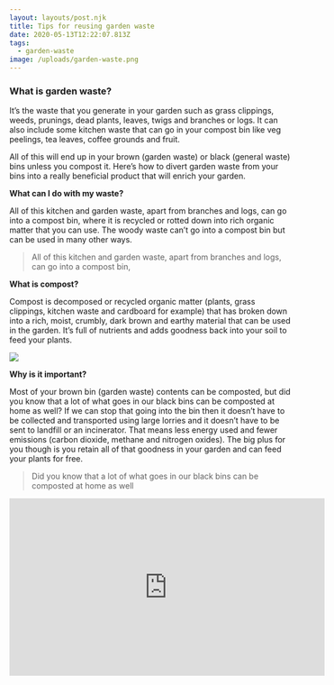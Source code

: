 ```yaml
---
layout: layouts/post.njk
title: Tips for reusing garden waste
date: 2020-05-13T12:22:07.813Z
tags:
  - garden-waste
image: /uploads/garden-waste.png
---
```


### What is garden waste?

It’s the waste that you generate in your garden such as grass clippings, weeds, prunings, dead plants, leaves, twigs and branches or logs. It can also include some kitchen waste that can go in your compost bin like veg peelings, tea leaves, coffee grounds and fruit.

All of this will end up in your brown (garden waste) or black (general waste) bins unless you compost it. Here’s how to divert garden waste from your bins into a really beneficial product that will enrich your garden.

**What can I do with my waste?**

All of this kitchen and garden waste, apart from branches and logs, can go into a compost bin, where it is recycled or rotted down into rich organic matter that you can use. The woody waste can’t go into a compost bin but can be used in many other ways.

<!--StartFragment-->

> All of this kitchen and garden waste, apart from branches and logs, can go into a compost bin,

<!--EndFragment-->

**What is compost?**

Compost is decomposed or recycled organic matter (plants, grass clippings, kitchen waste and cardboard for example) that has broken down into a rich, moist, crumbly, dark brown and earthy material that can be used in the garden. It’s full of nutrients and adds goodness back into your soil to feed your plants.

![](/uploads/1.jpg)

**Why is it important?**

Most of your brown bin (garden waste) contents can be composted, but did you know that a lot of what goes in our black bins can be composted at home as well? If we can stop that going into the bin then it doesn’t have to be collected and transported using large lorries and it doesn’t have to be sent to landfill or an incinerator. That means less energy used and fewer emissions (carbon dioxide, methane and nitrogen oxides). The big plus for you though is you retain all of that goodness in your garden and can feed your plants for free.

<!--StartFragment-->

> Did you know that a lot of what goes in our black bins can be composted at home as well

<!--EndFragment-->

<iframe width="560" height="315" src="https://www.youtube.com/embed/9jQa9gb3Xio" frameborder="0" allow="accelerometer; autoplay; encrypted-media; gyroscope; picture-in-picture" allowfullscreen></iframe>
